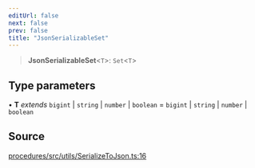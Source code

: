 ```yaml
---
editUrl: false
next: false
prev: false
title: "JsonSerializableSet"
---
```


> **JsonSerializableSet**\<`T`\>: `Set`\<`T`\>

## Type parameters

• **T** *extends* `bigint` \| `string` \| `number` \| `boolean` = `bigint` \| `string` \| `number` \| `boolean`

## Source

[procedures/src/utils/SerializeToJson.ts:16](https://github.com/evmts/tevm-monorepo/blob/main/packages/procedures/src/utils/SerializeToJson.ts#L16)
